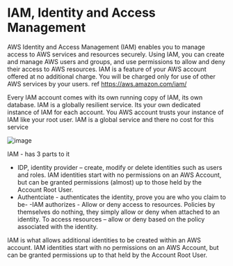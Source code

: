 # IAM, Identity and Access Management

AWS Identity and Access Management (IAM) enables you to manage access to AWS services and 
resources securely. Using IAM, you can create and manage AWS users and groups, and 
use permissions to allow and deny their access to AWS resources. IAM is a feature of your 
AWS account offered at no additional charge. You will be charged only for use of other 
AWS services by your users. ref https://aws.amazon.com/iam/


Every IAM account comes with its own running copy of IAM, its own database.
IAM is a globally resilient service. Its your own dedicated instance of IAM for each account.
You AWS account trusts your instance of IAM like your root user. IAM is a global service and
there no cost for this service

![image](https://user-images.githubusercontent.com/52529498/124613465-4104b480-de41-11eb-9df6-8033cdfb3fa6.png)

IAM - has 3 parts to it 
- IDP, identity provider – create, modify or delete identities such as users and roles. IAM identities start with no permissions on an AWS Account, but can be granted permissions (almost) up to those held by the Account Root User.
- Authentciate - authenticates the identity, prove you are who you claim to be-
-IAM authorizes - Allow or deny access to resources. Policies by themselves do nothing, they simply allow or deny when attached to an identity. To access resources – allow or deny based on the policy associated with the identity.

IAM is what allows additional identities to be created within an AWS account. IAM identities start with no permissions on an AWS Account, but can be granted permissions up to that held by the Account Root User.
